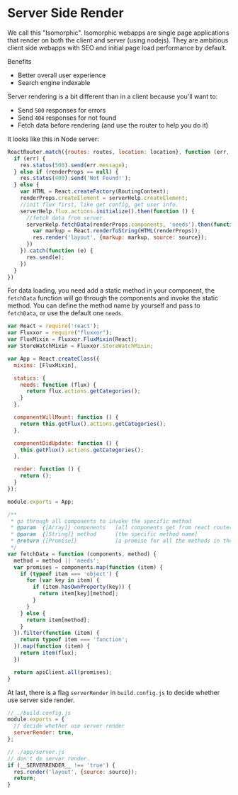 # Server Side Render

We call this "Isomorphic". Isomorphic webapps are single page applications that render on both the client and server (using nodejs). They are ambitious client side webapps with SEO and initial page load performance by default.

Benefits

- Better overall user experience
- Search engine indexable

Server rendering is a bit different than in a client because you'll want to:

- Send `500` responses for errors
- Send `404` responses for not found
- Fetch data before rendering (and use the router to help you do it)

It looks like this in Node server:

```js
ReactRouter.match({routes: routes, location: location}, function (err, nextLocation, renderProps) {
  if (err) {
    res.status(500).send(err.message);
  } else if (renderProps == null) {
    res.status(400).send('Not Found!');
  } else {
    var HTML = React.createFactory(RoutingContext);
    renderProps.createElement = serverHelp.createElement;
    //init flux first, like get config, get user info.
    serverHelp.flux.actions.initialize().then(function () {
      //fetch data from server.
      serverHelp.fetchData(renderProps.components, 'needs').then(function () {
        var markup = React.renderToString(HTML(renderProps));
        res.render('layout', {markup: markup, source: source});
      })
    }).catch(function (e) {
      res.send(e);
    })
  }
})
```

For data loading, you need add a static method in your component, the `fetchData` function will go through the components and invoke the static method. You can define the method name by yourself and pass to `fetchData`, or use the default one `needs`.

```js
var React = require('react');
var Fluxxor = require("fluxxor");
var FluxMixin = Fluxxor.FluxMixin(React);
var StoreWatchMixin = Fluxxor.StoreWatchMixin;

var App = React.createClass({
  mixins: [FluxMixin],

  statics: {
    needs: function (flux) {
      return flux.actions.getCategories();
    }
  },

  componentWillMount: function () {
    return this.getFlux().actions.getCategories();
  },

  componentDidUpdate: function () {
    this.getFlux().actions.getCategories();
  },

  render: function () {
    return ();
  }
});

module.exports = App;
```
```js
/**
 * go through all components to invoke the specific method
 * @param  {[Array]} components   [all components get from react router]
 * @param  {[String]} method      [the specific method name]
 * @return {[Promise]}            [a promise for all the methods in the passed components]
 */
var fetchData = function (components, method) {
  method = method || 'needs';
  var promises = components.map(function (item) {
    if (typeof item === 'object') {
      for (var key in item) {
        if (item.hasOwnProperty(key)) {
          return item[key][method];
        }
      }
    } else {
      return item[method];
    }
  }).filter(function (item) {
    return typeof item === 'function';
  }).map(function (item) {
    return item(flux);
  })

  return apiClient.all(promises);
}
```

At last, there is a flag `serverRender` in `build.config.js` to decide whether use server side render.

```js
// ./build.config.js
module.exports = {
  // decide whether use server render
  serverRender: true,
};

// ./app/server.js
// don't do server render.
if (__SERVERRENDER__ !== 'true') {
  res.render('layout', {source: source});
  return;
}
```



